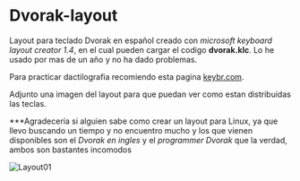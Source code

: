 # Dvorak-layout
Layout para teclado Dvorak en español creado con *microsoft keyboard layout creator 1.4*, en el cual pueden cargar el codigo **dvorak.klc**. Lo he usado por mas de un año y no ha dado problemas.

Para practicar dactilografia recomiendo esta pagina [keybr.com](keybr.com). 

Adjunto una imagen del layout para que puedan ver como estan distribuidas las teclas.

***Agradecería si alguien sabe como crear un layout para Linux, ya que llevo buscando un tiempo y no encuentro mucho y los que vienen disponibles son el *Dvorak en ingles* y el *programmer Dvorak* que la verdad, ambos son bastantes incomodos

![Layout01](https://user-images.githubusercontent.com/57641996/215833481-5b12718a-898a-4f38-90c1-668de3da0b62.jpg)
